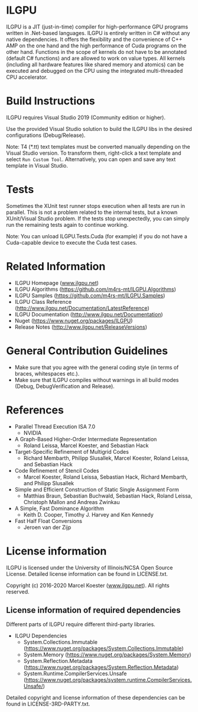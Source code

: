 # ILGPU

ILGPU is a JIT (just-in-time) compiler for high-performance GPU programs written in .Net-based languages.
ILGPU is entirely written in C# without any native dependencies.
It offers the flexibility and the convenience of C++ AMP on the one hand and the high performance of Cuda programs on the other hand.
Functions in the scope of kernels do not have to be annotated (default C# functions) and are allowed to work on value types.
All kernels (including all hardware features like shared memory and atomics) can be executed and debugged on the CPU using the integrated multi-threaded CPU accelerator.

# Build Instructions

ILGPU requires Visual Studio 2019 (Community edition or higher).

Use the provided Visual Studio solution to build the ILGPU libs
in the desired configurations (Debug/Release).

Note: T4 (*.tt) text templates must be converted manually depending on the Visual Studio version.
To transform them, right-click a text template and select `Run Custom Tool`.
Alternatively, you can open and save any text template in Visual Studio.

# Tests

Sometimes the XUnit test runner stops execution when all tests are run in parallel.
This is not a problem related to the internal tests, but a known XUnit/Visual Studio problem.
If the tests stop unexpectedly, you can simply run the remaining tests again to continue working.

Note: You can unload ILGPU.Tests.Cuda (for example) if you do not have a Cuda-capable device to
execute the Cuda test cases.

# Related Information
* ILGPU Homepage (www.ilgpu.net)
* ILGPU Algorithms (https://github.com/m4rs-mt/ILGPU.Algorithms)
* ILGPU Samples (https://github.com/m4rs-mt/ILGPU.Samples)
* ILGPU Class Reference (http://www.ilgpu.net/Documentation/LatestReference)
* ILGPU Documentation (http://www.ilgpu.net/Documentation)
* Nuget (https://www.nuget.org/packages/ILGPU)
* Release Notes (http://www.ilgpu.net/ReleaseVersions)

# General Contribution Guidelines

* Make sure that you agree with the general coding style (in terms of braces, whitespaces etc.).
* Make sure that ILGPU compiles without warnings in all build modes (Debug, DebugVerification and Release).

# References

* Parallel Thread Execution ISA 7.0
    - NVIDIA
* A Graph-Based Higher-Order Intermediate Representation
    - Roland Leissa, Marcel Koester, and Sebastian Hack
* Target-Specific Refinement of Multigrid Codes
    - Richard Membarth, Philipp Slusallek, Marcel Koester, Roland Leissa, and Sebastian Hack
* Code Refinement of Stencil Codes
    - Marcel Koester, Roland Leissa, Sebastian Hack, Richard Membarth, and Philipp Slusallek
* Simple and Efficient Construction of Static Single Assignment Form
    - Matthias Braun, Sebastian Buchwald, Sebastian Hack, Roland Leissa, Christoph Mallon and Andreas Zwinkau
* A Simple, Fast Dominance Algorithm
    - Keith D. Cooper, Timothy J. Harvey and Ken Kennedy
* Fast Half Float Conversions
    - Jeroen van der Zijp

# License information

ILGPU is licensed under the University of Illinois/NCSA Open Source License.
Detailed license information can be found in LICENSE.txt.

Copyright (c) 2016-2020 Marcel Koester (www.ilgpu.net). All rights reserved.

## License information of required dependencies

Different parts of ILGPU require different third-party libraries.
* ILGPU Dependencies
    - System.Collections.Immutable
    (https://www.nuget.org/packages/System.Collections.Immutable)
    - System.Memory
    (https://www.nuget.org/packages/System.Memory)
    - System.Reflection.Metadata
    (https://www.nuget.org/packages/System.Reflection.Metadata)
    - System.Runtime.CompilerServices.Unsafe
    (https://www.nuget.org/packages/system.runtime.CompilerServices.Unsafe/)

Detailed copyright and license information of these dependencies can be found in
LICENSE-3RD-PARTY.txt.
